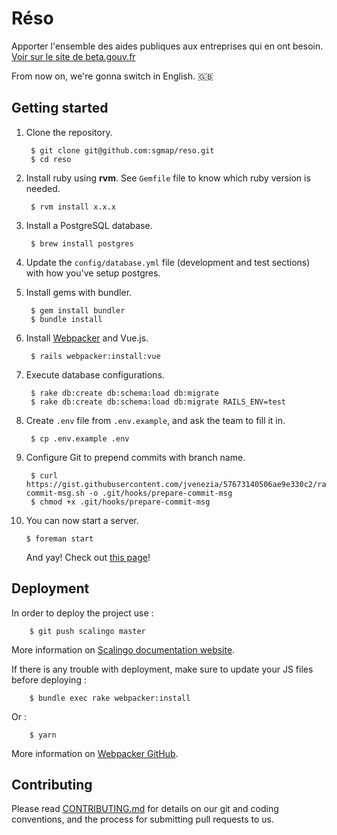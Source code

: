 # Réso

Apporter l'ensemble des aides publiques aux entreprises qui en ont besoin.<br />
[Voir sur le site de beta.gouv.fr](https://beta.gouv.fr/startup/e-conseils.html)

From now on, we're gonna switch in English. 🇬🇧

## Getting started

1. Clone the repository.

        $ git clone git@github.com:sgmap/reso.git
        $ cd reso

2. Install ruby using **rvm**. See `Gemfile` file to know which ruby version is needed.

        $ rvm install x.x.x

3. Install a PostgreSQL database.

        $ brew install postgres

4. Update the `config/database.yml` file (development and test sections) with how you've setup postgres.

5. Install gems with bundler.

        $ gem install bundler
        $ bundle install

6. Install [Webpacker](https://github.com/rails/webpacker) and Vue.js.

        $ rails webpacker:install:vue

7. Execute database configurations.

        $ rake db:create db:schema:load db:migrate
        $ rake db:create db:schema:load db:migrate RAILS_ENV=test

8. Create `.env` file from `.env.example`, and ask the team to fill it in.

        $ cp .env.example .env

9. Configure Git to prepend commits with branch name.

        $ curl https://gist.githubusercontent.com/jvenezia/57673140506ae9e330c2/raw/bff6973325b159254a3ba13c5cb9ac8fda8e382b/prepare-commit-msg.sh -o .git/hooks/prepare-commit-msg
        $ chmod +x .git/hooks/prepare-commit-msg

10. You can now start a server.

        $ foreman start
    And yay! Check out [this page](http://localhost:3000)!

## Deployment

In order to deploy the project use :

        $ git push scalingo master

More information on [Scalingo documentation website](http://doc.scalingo.com/languages/ruby/getting-started-with-rails/).

If there is any trouble with deployment, make sure to update your JS files before deploying :

        $ bundle exec rake webpacker:install

Or :

        $ yarn

More information on [Webpacker GitHub](https://github.com/rails/webpacker).


## Contributing

Please read [CONTRIBUTING.md](CONTRIBUTING.md) for details on our git and coding conventions, and the process for submitting pull requests to us.